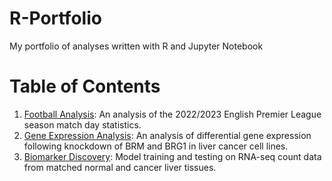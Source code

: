# R-Portfolio
My portfolio of analyses written with R and Jupyter Notebook

# Table of Contents
1. [Football Analysis](https://github.com/dare-afolabi/R-Portfolio/tree/311b964aac699edf1f403d944dbbb47e794476da/Football%20Analysis): An analysis of the 2022/2023 English Premier League season match day statistics.
2. [Gene Expression Analysis](https://github.com/dare-afolabi/R-Portfolio/tree/6aab2704f2d8a7b68779d3b950acbd610617ed51/Gene%20Expression%20Analysis): An analysis of differential gene expression following knockdown of BRM and BRG1 in liver cancer cell lines.
3. [Biomarker Discovery](https://github.com/dare-afolabi/R-Portfolio/tree/22692353a3803b02b648e8f0b3d6977ce58d2380/Biomarker%20Discovery): Model training and testing on RNA-seq count data from matched normal and cancer liver tissues.


